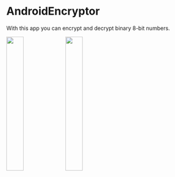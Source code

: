 # AndroidEncryptor
With this app you can encrypt and decrypt binary 8-bit numbers.

<img src="https://cloud.githubusercontent.com/assets/11705749/11914550/a0ada57a-a695-11e5-96fc-8caca45807de.png" width="30%"></img> <img src="https://cloud.githubusercontent.com/assets/11705749/11914551/a0c8d3ae-a695-11e5-828d-f1b8aadbc6a3.png" width="30%"></img> 
